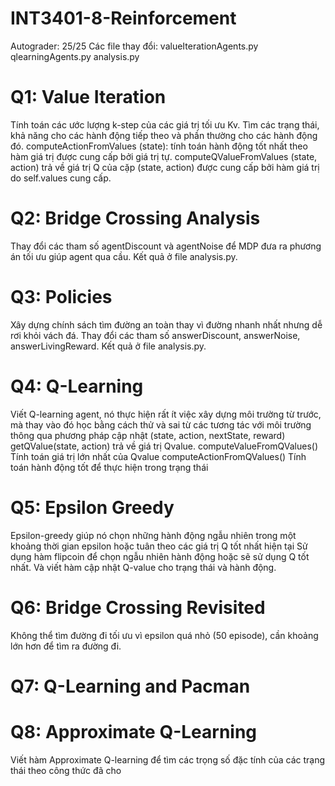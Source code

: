 # INT3401-8-Reinforcement
Autograder: 25/25
Các file thay đổi: 
valueIterationAgents.py	
qlearningAgents.py
analysis.py

# Q1: Value Iteration
Tính toán các ước lượng k-step của các giá trị tối ưu Kv. 
Tìm các trạng thái, khả năng cho các hành động tiếp theo và phần thường cho các hành động đó.
computeActionFromValues (state): tính toán hành động tốt nhất theo hàm giá trị được cung cấp bởi giá trị tự.
computeQValueFromValues (state, action) trả về giá trị Q của cặp (state, action) được cung cấp bởi hàm giá trị do self.values cung cấp.

# Q2: Bridge Crossing Analysis
Thay đổi các tham số agentDiscount và agentNoise để MDP đưa ra phương án tối ưu giúp agent qua cầu.
Kết quả ở file analysis.py.

# Q3: Policies
Xây dựng chính sách tìm đường an toàn thay vì đường nhanh nhất nhưng dễ rơi khỏi vách đá.
Thay đổi các tham số answerDiscount, answerNoise, answerLivingReward.
Kết quả ở file analysis.py.

# Q4: Q-Learning
Viết Q-learning agent, nó thực hiện rất ít việc xây dựng môi trường từ trước, mà thay vào đó học bằng cách thử và sai từ các tương tác với môi trường thông qua phương pháp cập nhật (state, action, nextState, reward)
getQValue(state, action) trả về giá trị Qvalue.
computeValueFromQValues() Tính toán giá trị lớn nhất của Qvalue
computeActionFromQValues() Tính toán hành động tốt để thực hiện trong trạng thái

# Q5: Epsilon Greedy
Epsilon-greedy giúp nó chọn những hành động ngẫu nhiên trong một khoảng thời gian epsilon hoặc tuân theo các giá trị Q tốt nhất hiện tại
Sử dụng hàm flipcoin để chọn ngẫu nhiên hành động hoặc sẽ sử dụng Q tốt nhất. Và viết hàm cập nhật Q-value cho trạng thái và hành động.

# Q6: Bridge Crossing Revisited
Không thể tìm đường đi tối ưu vì epsilon quá nhỏ (50 episode), cần khoảng lớn hơn để tìm ra đường đi.

# Q7: Q-Learning and Pacman

# Q8: Approximate Q-Learning
Viết hàm Approximate Q-learning để tìm các trọng số đặc tính của các trạng thái theo công thức đã cho
